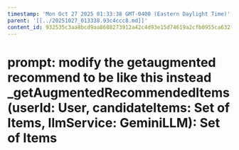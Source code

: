 ```yaml
---
timestamp: 'Mon Oct 27 2025 01:33:38 GMT-0400 (Eastern Daylight Time)'
parent: '[[../20251027_013338.93c4ccc8.md]]'
content_id: 932535c3aa8bcd9aa8688273912a42c4d93e15d74619a2cfb0955ca632fec588
---
```


# prompt: modify the getaugmented recommend to be like this instead \_getAugmentedRecommendedItems (userId: User, candidateItems: Set of Items, llmService: GeminiLLM): Set of Items
